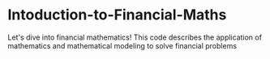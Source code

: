 # Intoduction-to-Financial-Maths
Let's dive into financial mathematics!
This code describes the application of mathematics and mathematical modeling to solve financial problems
